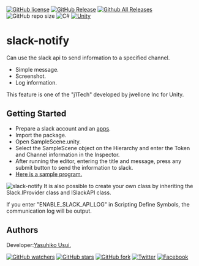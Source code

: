 [![GitHub license](https://img.shields.io/github/license/jwellone/slack-notify.svg?style=plastic)](https://github.com/jwellone/slack-notify/blob/main/LICENSE)
[![GitHub Release](https://img.shields.io/github/v/release/jwellone/slack-notify.svg?style=plastic)](https://GitHub.com/jwellone/slack-notify/releases/latest)
[![Github All Releases](https://img.shields.io/github/downloads/jwellone/slack-notify/total?color=blue&style=plastic)](https://GitHub.com/jwellone/slack-notify/releases)
![GitHub repo size](https://img.shields.io/github/repo-size/jwellone/slack-notify?label=size&style=plastic)
![C#](https://img.shields.io/badge/C%23-239120?logo=c-sharp&style=plastic)
[![Unity](https://img.shields.io/badge/Unity-100000?logo=unity&style=plastic)](https://unity.com)


# slack-notify
Can use the slack api to send information to a specified channel.
- Simple message.
- Screenshot.
- Log information.

This feature is one of the "j1Tech" developed by jwellone Inc for Unity.


## Getting Started
- Prepare a slack account and an [apps](https://api.slack.com/apps).
- Import the package.
- Open SampleScene.unity.
- Select the SampleScene object on the Hierarchy and enter the Token and Channel information in the Inspector.
- After running the editor, entering the title and message, press any submit button to send the information to slack.
- [Here is a sample program.](https://github.com/jwellone/slack-notify/blob/main/Assets/jwellone/Slack/Sample/Scritps/SlackSampleScene.cs) 

![slack-notify](https://user-images.githubusercontent.com/85072161/132600052-266d6192-db8b-42d8-9515-441b6f480da4.png)
It is also possible to create your own class by inheriting the Slack.IProvider class and ISlackAPI class.

If you enter "ENABLE_SLACK_API_LOG" in Scripting Define Symbols, the communication log will be output.

## Authors
Developer:[Yasuhiko Usui.](https://github.com/UsuiYasuhiko-jw1)


[![GitHub watchers](https://img.shields.io/github/watchers/jwellone/slack-notify.svg?style=social&label=Watch)](https://GitHub.com/jwellone/slack-notify/watchers/)
[![GitHub stars](https://img.shields.io/github/stars/jwellone/slack-notify.svg?style=social&label=Stars)](https://GitHub.com/jwellone/slack-notify/stargazers)
[![GitHub fork](https://img.shields.io/github/forks/jwellone/slack-notify.svg?style=social&label=Fork)](https://GitHub.com/jwellone/slack-notify/network/members)
[![Twitter](https://img.shields.io/twitter/follow/jwellone?label=Twitter&logo=twitter&style=social)](http://twitter.com/jwellone)
[![Facebook](https://img.shields.io/badge/Facebook-1877F2?style=for-the-badge&logo=facebook&logoColor=white&style=plastic)](https://www.facebook.com/jwellone)

